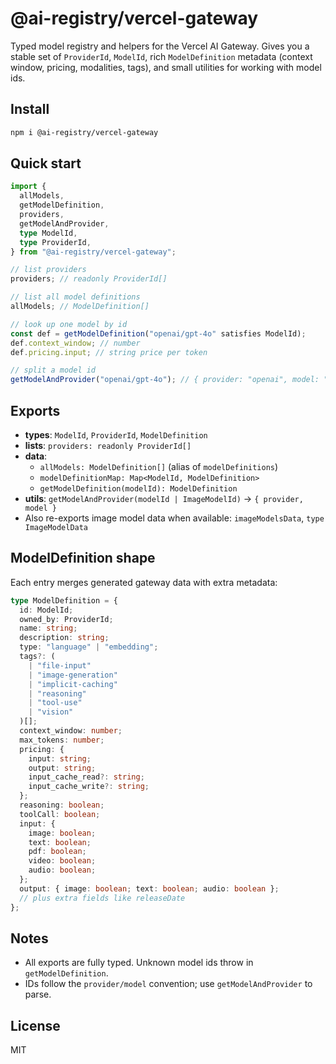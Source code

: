 # @ai-registry/vercel-gateway

Typed model registry and helpers for the Vercel AI Gateway. Gives you a stable set of `ProviderId`, `ModelId`, rich `ModelDefinition` metadata (context window, pricing, modalities, tags), and small utilities for working with model ids.

## Install

```bash
npm i @ai-registry/vercel-gateway
```

## Quick start

```ts
import {
  allModels,
  getModelDefinition,
  providers,
  getModelAndProvider,
  type ModelId,
  type ProviderId,
} from "@ai-registry/vercel-gateway";

// list providers
providers; // readonly ProviderId[]

// list all model definitions
allModels; // ModelDefinition[]

// look up one model by id
const def = getModelDefinition("openai/gpt-4o" satisfies ModelId);
def.context_window; // number
def.pricing.input; // string price per token

// split a model id
getModelAndProvider("openai/gpt-4o"); // { provider: "openai", model: "gpt-4o" }
```

## Exports

- **types**: `ModelId`, `ProviderId`, `ModelDefinition`
- **lists**: `providers: readonly ProviderId[]`
- **data**:
  - `allModels: ModelDefinition[]` (alias of `modelDefinitions`)
  - `modelDefinitionMap: Map<ModelId, ModelDefinition>`
  - `getModelDefinition(modelId): ModelDefinition`
- **utils**: `getModelAndProvider(modelId | ImageModelId)` → `{ provider, model }`
- Also re-exports image model data when available: `imageModelsData`, `type ImageModelData`

## ModelDefinition shape

Each entry merges generated gateway data with extra metadata:

```ts
type ModelDefinition = {
  id: ModelId;
  owned_by: ProviderId;
  name: string;
  description: string;
  type: "language" | "embedding";
  tags?: (
    | "file-input"
    | "image-generation"
    | "implicit-caching"
    | "reasoning"
    | "tool-use"
    | "vision"
  )[];
  context_window: number;
  max_tokens: number;
  pricing: {
    input: string;
    output: string;
    input_cache_read?: string;
    input_cache_write?: string;
  };
  reasoning: boolean;
  toolCall: boolean;
  input: {
    image: boolean;
    text: boolean;
    pdf: boolean;
    video: boolean;
    audio: boolean;
  };
  output: { image: boolean; text: boolean; audio: boolean };
  // plus extra fields like releaseDate
};
```

## Notes

- All exports are fully typed. Unknown model ids throw in `getModelDefinition`.
- IDs follow the `provider/model` convention; use `getModelAndProvider` to parse.

## License

MIT
